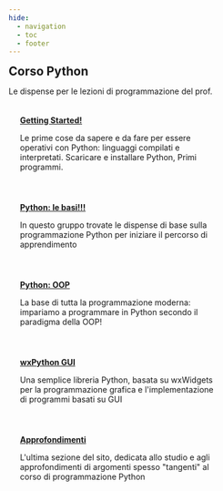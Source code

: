 ```yaml
---
hide:
  - navigation
  - toc
  - footer
---
```

<style>
</style>

<body>
<!-- style="background: #4051b5; background:linear-gradient(#4051b5 0%, #4051b5 20%, #C4D5F9 100%);"> -->

<!-- xxxxxxxxxxxxxxxxxxxxxxxxxxxxxxxxxxxxxxxxxxxxxxxxxxxxxxxxxxxxxxxxxxxxxxxxxxxxxxx -->
<section class="">

<h1 style="font-weight:bold;margin:0px">Corso Python</h1>
<p>Le dispense per le lezioni di programmazione del prof.</p>
</section>

<!-- xxxxxxxxxxxxxxxxxxxxxxxxxxxxxxxxxxxxxxxxxxxxxxxxxxxxxxxxxxxxxxxxxxxxxxxxxxxxxxx -->
<section class="">

<div style="padding:20px; width: 70%">
<a href="basics/000_first/"><b>Getting Started!</b></a>
<p>Le prime cose da sapere e da fare per essere operativi con Python: linguaggi compilati e interpretati. Scaricare e installare Python, Primi programmi.
</p>
</div>

<div style="padding:20px; width: 70%">
<a href="basics/000_first/"><b>Python: le basi!!!</b></a>
<p>In questo gruppo trovate le dispense di base sulla programmazione Python per iniziare il percorso
di apprendimento</p>
</div>

<div style="padding:20px; width: 70%">
<a href="OOP/000_intro/"><b>Python: OOP</b></a>
<p>La base di tutta la programmazione moderna: impariamo a programmare in Python secondo il paradigma della OOP!</p>
</div>

<div style="padding:20px; width: 70%">
<a href="wx/000_intro/"><b>wxPython GUI</b></a>
<p>Una semplice libreria Python, basata su wxWidgets per la programmazione grafica e l'implementazione di programmi basati su GUI</p>
</div>

<div style="padding:20px; width: 70%">
<a href="insights/00_intro/" ><b>Approfondimenti</b></a>
<p>L'ultima sezione del sito, dedicata allo studio e agli approfondimenti di argomenti spesso "tangenti" al corso di programmazione Python</p>
</div>

</section>

</body>

